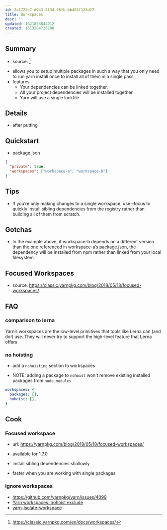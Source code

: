 ```yaml
---
id: 2a1723c7-d943-4134-98fb-bb403f123d27
title: Workspaces
desc: ''
updated: 1621823844912
created: 1613284726208
---
```


## Summary
- source: [^1]
<!-- -->
- allows you to setup multiple packages in such a way that you only need to run yarn install once to install all of them in a single pass
- features
    - Your dependencies can be linked together,
    - All your project dependencies will be installed together
    - Yarn will use a single lockfile 

## Details
- after putting

## Quickstart

- package.json

```json
{
  "private": true,
  "workspaces": ["workspace-a", "workspace-b"]
}
```

## Tips
- If you’re only making changes to a single workspace, use –focus to quickly install sibling dependencies from the registry rather than building all of them from scratch.

## Gotchas
- In the example above, if workspace-b depends on a different version than the one referenced in workspace-a’s package.json, the dependency will be installed from npm rather than linked from your local filesystem


## Focused Workspaces
- source: https://classic.yarnpkg.com/blog/2018/05/18/focused-workspaces/

## FAQ

### comparison to lerna
Yarn’s workspaces are the low-level primitives that tools like Lerna can (and do!) use. They will never try to support the high-level feature that Lerna offers


### no hoisting
- add a `nohoisting` section to workspaces

- NOTE: adding a package to `nohoist` won't remove existing installed packages from `node_modules`
```yml
workspaces: {
  packages: [],
  nohoist: [],
}

```

## Cook

### Focused workspace
- url: https://yarnpkg.com/blog/2018/05/18/focused-workspaces/

- available for 1.7.0
- install sibling dependencies shallowly
- faster when you are working with single packages

[^1]: https://classic.yarnpkg.com/en/docs/workspaces/

### ignore workspaces
- https://github.com/yarnpkg/yarn/issues/4099
- [Yarn workspaces: nohoist exclude](https://stackoverflow.com/questions/62310476/yarn-workspaces-nohoist-exclude)
- [yarn-isolate-workspace](https://www.npmjs.com/package/yarn-isolate-workspace)

